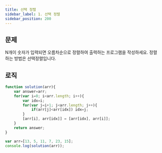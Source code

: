 ```yaml
---
title: 선택 정렬
sidebar_label: 1. 선택 정렬
sidebar_position: 200
---
```


## 문제 
N개이 숫자가 입력되면 오름차순으로 정렬하여 출력하는 프로그램을 작성하세요. 정렬하는 방법은 선택정렬입니다.

## 로직

```js
function solution(arr){
    var answer=arr;
    for(var i=0; i<arr.length; i++){
        var idx=i;
        for(var j=i+1; j<arr.length; j++){
            if(arr[j]<arr[idx]) idx=j;
        }
        [arr[i], arr[idx]] = [arr[idx], arr[i]];
    } 
    return answer;
}

var arr=[13, 5, 11, 7, 23, 15];
console.log(solution(arr));
```